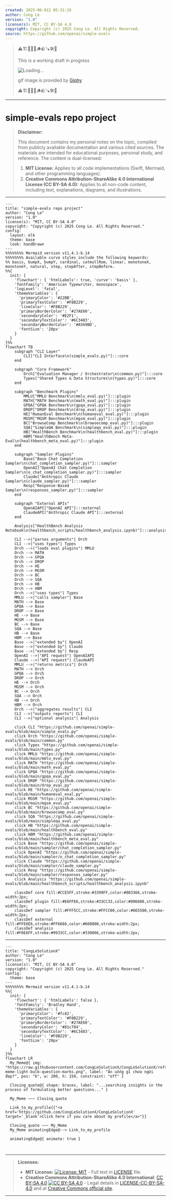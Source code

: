 ```yaml
---
created: 2025-06-012 05:31:26
author: Cong Le
version: "1.0"
license(s): MIT, CC BY-SA 4.0
copyright: Copyright (c) 2025 Cong Le. All Rights Reserved.
source: https://github.com/openai/simple-evals
---
```



> ⚠️🏗️🚧🦺🧱🪵🪨🪚🛠️👷
> 
> This is a working draft in progress
> 
> ![Loading...](https://media4.giphy.com/media/v1.Y2lkPTc5MGI3NjExcGhxenI1dzRuNGd6a3V5aTJjamNieGx3Nm9ta3puN3Jja2Jva3g0MSZlcD12MV9pbnRlcm5hbF9naWZfYnlfaWQmY3Q9Zw/NKcbZoOFCnuzylpCOd/giphy.gif)
>
> gif image is provided by [Giphy](https://giphy.com)
> 
> ⚠️🏗️🚧🦺🧱🪵🪨🪚🛠️👷


----




# simple-evals repo project
> **Disclaimer:**
>
> This document contains my personal notes on the topic,
> compiled from publicly available documentation and various cited sources.
> The materials are intended for educational purposes, personal study, and reference.
> The content is dual-licensed:
> 1. **MIT License:** Applies to all code implementations (Swift, Mermaid, and other programming languages).
> 2. **Creative Commons Attribution-ShareAlike 4.0 International License (CC BY-SA 4.0):** Applies to all non-code content, including text, explanations, diagrams, and illustrations.
---


```mermaid
---
title: "simple-evals repo project"
author: "Cong Le"
version: "1.0"
license(s): "MIT, CC BY-SA 4.0"
copyright: "Copyright (c) 2025 Cong Le. All Rights Reserved."
config:
  layout: elk
  theme: base
  look: handDrawn
---
%%%%%%%% Mermaid version v11.4.1-b.14
%%%%%%%% Available curve styles include the following keywords:
%% basis, bumpX, bumpY, cardinal, catmullRom, linear, monotoneX, monotoneY, natural, step, stepAfter, stepBefore.
%%{
  init: {
    'flowchart': { 'htmlLabels': true, 'curve': 'basis' },
    'fontFamily': 'American Typewriter, monospace',
    'logLevel': 'fatal',
    'themeVariables': {
      'primaryColor': '#22BB',
      'primaryTextColor': '#F8B229',
      'lineColor': '#F8B229',
      'primaryBorderColor': '#27AE60',
      'secondaryColor': '#E2F1',
      'secondaryTextColor': '#6C3483',
      'secondaryBorderColor': '#A569BD',
      'fontSize': '20px'
    }
  }
}%%
flowchart TB
    subgraph "CLI Layer"
        CLI["CLI Interface\n(simple_evals.py)"]:::core
    end

    subgraph "Core Framework"
        Orch["Evaluation Manager / Orchestrator\n(common.py)"]:::core
        Types["Shared Types & Data Structures\n(types.py)"]:::core
    end

    subgraph "Benchmark Plugins"
        MMLU["MMLU Benchmark\n(mmlu_eval.py)"]:::plugin
        MATH["MATH Benchmark\n(math_eval.py)"]:::plugin
        GPQA["GPQA Benchmark\n(gpqa_eval.py)"]:::plugin
        DROP["DROP Benchmark\n(drop_eval.py)"]:::plugin
        HE["HumanEval Benchmark\n(humaneval_eval.py)"]:::plugin
        MGSM["MGSM Benchmark\n(mgsm_eval.py)"]:::plugin
        BC["BrowseComp Benchmark\n(browsecomp_eval.py)"]:::plugin
        SQA["SimpleQA Benchmark\n(simpleqa_eval.py)"]:::plugin
        HB["HealthBench Benchmark\n(healthbench_eval.py)"]:::plugin
        HBM["HealthBench Meta-Eval\n(healthbench_meta_eval.py)"]:::plugin
    end

    subgraph "Sampler Plugins"
        Base["Base Chat Completion Sampler\n(chat_completion_sampler.py)"]:::sampler
        OpenAI["OpenAI Chat Completion Sampler\n(o_chat_completion_sampler.py)"]:::sampler
        Claude["Anthropic Claude Sampler\n(claude_sampler.py)"]:::sampler
        Resp["Response-Based Sampler\n(responses_sampler.py)"]:::sampler
    end

    subgraph "External APIs"
        OpenAIAPI["OpenAI API"]:::external
        ClaudeAPI["Anthropic Claude API"]:::external
    end

    Analysis["HealthBench Analysis Notebook\n(healthbench_scripts/healthbench_analysis.ipynb)"]:::analysis

    CLI -->|"parses arguments"| Orch
    CLI -->|"uses types"| Types
    Orch -->|"loads eval plugins"| MMLU
    Orch --> MATH
    Orch --> GPQA
    Orch --> DROP
    Orch --> HE
    Orch --> MGSM
    Orch --> BC
    Orch --> SQA
    Orch --> HB
    Orch --> HBM
    Orch -->|"uses types"| Types
    MMLU -->|"calls sampler"| Base
    MATH --> Base
    GPQA --> Base
    DROP --> Base
    HE --> Base
    MGSM --> Base
    BC --> Base
    SQA --> Base
    HB --> Base
    HBM --> Base
    Base -->|"extended by"| OpenAI
    Base -->|"extended by"| Claude
    Base -->|"extended by"| Resp
    OpenAI -->|"API request"| OpenAIAPI
    Claude -->|"API request"| ClaudeAPI
    MMLU -->|"returns metrics"| Orch
    MATH --> Orch
    GPQA --> Orch
    DROP --> Orch
    HE --> Orch
    MGSM --> Orch
    BC --> Orch
    SQA --> Orch
    HB --> Orch
    HBM --> Orch
    Orch -->|"aggregates results"| CLI
    CLI -->|"outputs reports"| CLI
    CLI -->|"optional analysis"| Analysis

    click CLI "https://github.com/openai/simple-evals/blob/main/simple_evals.py"
    click Orch "https://github.com/openai/simple-evals/blob/main/common.py"
    click Types "https://github.com/openai/simple-evals/blob/main/types.py"
    click MMLU "https://github.com/openai/simple-evals/blob/main/mmlu_eval.py"
    click MATH "https://github.com/openai/simple-evals/blob/main/math_eval.py"
    click GPQA "https://github.com/openai/simple-evals/blob/main/gpqa_eval.py"
    click DROP "https://github.com/openai/simple-evals/blob/main/drop_eval.py"
    click HE "https://github.com/openai/simple-evals/blob/main/humaneval_eval.py"
    click MGSM "https://github.com/openai/simple-evals/blob/main/mgsm_eval.py"
    click BC "https://github.com/openai/simple-evals/blob/main/browsecomp_eval.py"
    click SQA "https://github.com/openai/simple-evals/blob/main/simpleqa_eval.py"
    click HB "https://github.com/openai/simple-evals/blob/main/healthbench_eval.py"
    click HBM "https://github.com/openai/simple-evals/blob/main/healthbench_meta_eval.py"
    click Base "https://github.com/openai/simple-evals/blob/main/sampler/chat_completion_sampler.py"
    click OpenAI "https://github.com/openai/simple-evals/blob/main/sampler/o_chat_completion_sampler.py"
    click Claude "https://github.com/openai/simple-evals/blob/main/sampler/claude_sampler.py"
    click Resp "https://github.com/openai/simple-evals/blob/main/sampler/responses_sampler.py"
    click Analysis "https://github.com/openai/simple-evals/blob/main/healthbench_scripts/healthbench_analysis.ipynb"

    classDef core fill:#CCE5FF,stroke:#3399FF,color:#003366,stroke-width:2px;
    classDef plugin fill:#E6FFE6,stroke:#33CC33,color:#006600,stroke-width:2px;
    classDef sampler fill:#FFF5CC,stroke:#FFCC00,color:#665500,stroke-width:2px;
    classDef external fill:#FFE6E6,stroke:#FF6666,color:#660000,stroke-width:2px;
    classDef analysis fill:#F0E6FF,stroke:#9933CC,color:#330066,stroke-width:2px;

```


---

<!-- 
```mermaid
%% Current Mermaid version
info
```  -->


```mermaid
---
title: "CongLeSolutionX"
author: "Cong Le"
version: "1.0"
license(s): "MIT, CC BY-SA 4.0"
copyright: "Copyright (c) 2025 Cong Le. All Rights Reserved."
config:
  theme: base
---
%%%%%%%% Mermaid version v11.4.1-b.14
%%{
  init: {
    'flowchart': { 'htmlLabels': false },
    'fontFamily': 'Bradley Hand',
    'themeVariables': {
      'primaryColor': '#fc82',
      'primaryTextColor': '#F8B229',
      'primaryBorderColor': '#27AE60',
      'secondaryColor': '#81c784',
      'secondaryTextColor': '#6C3483',
      'lineColor': '#F8B229',
      'fontSize': '20px'
    }
  }
}%%
flowchart LR
  My_Meme@{ img: "https://raw.githubusercontent.com/CongLeSolutionX/CongLeSolutionX/refs/heads/main/assets/images/My-meme-light-bulb-question-marks.png", label: "Ăn uống gì chưa ngừi đẹp?", pos: "b", w: 200, h: 150, constraint: "off" }

  Closing_quote@{ shape: braces, label: "...searching insights in the process of formulating better questions..." }
    
  My_Meme ~~~ Closing_quote
    
  Link_to_my_profile{{"<a href='https://github.com/CongLeSolutionX/CongLeSolutionX' target='_blank'>Click here if you care about my profile</a>"}}

  Closing_quote ~~~ My_Meme
  My_Meme animatingEdge@--> Link_to_my_profile
  
  animatingEdge@{ animate: true }



```

---
>**Licenses:**
>
>- **MIT License:**  [![License: MIT](https://img.shields.io/badge/License-MIT-yellow.svg)](LICENSE) - Full text in [LICENSE](LICENSE) file.
>- **Creative Commons Attribution-ShareAlike 4.0 International**: [CC BY-SA 4.0](https://creativecommons.org/licenses/by-sa/4.0/) [![CC BY-SA 4.0](https://licensebuttons.net/l/by-sa/4.0/88x31.png)](https://creativecommons.org/licenses/by-sa/4.0/) - Legal details in [LICENSE-CC-BY-SA-4.0](THE_PAST/LICENSE-CC-BY-SA-4.0) and at [Creative Commons official site](https://creativecommons.org/licenses/by-sa/4.0/).
>
---
